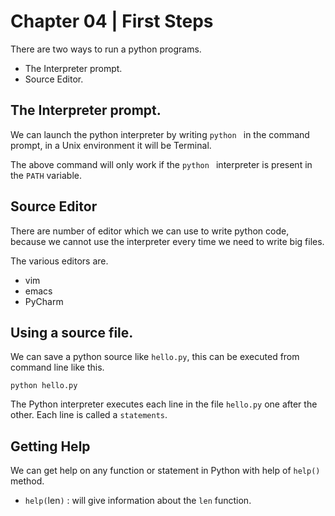 # Chapter 04 | First Steps #

There are two ways to run a python programs.

* The Interpreter prompt.
* Source Editor.

## The Interpreter prompt. ##
We can launch the python interpreter by writing `python ` in the command prompt, in a Unix environment it will be Terminal.

The above command will only work if the `python ` interpreter is present in the `PATH` variable.

## Source Editor ##

There are number of editor which we can use to write python code, because we cannot use the interpreter every time we need to write big files.

The various editors are.

* vim
* emacs
* PyCharm

## Using a source file. ##

We can save a python source like `hello.py`, this can be executed from command line like this.

````
python hello.py
````

The Python interpreter executes each line in the file `hello.py` one after the other. Each line is called a `statements`.


## Getting Help ##
We can get help on any function or statement in Python with help of `help()` method.

* `help(`len`)` : will give information about the `len` function.

